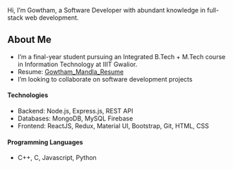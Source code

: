 Hi, I’m Gowtham, a Software Developer with abundant knowledge in full-stack web development.

## About Me
- I’m a final-year student pursuing an Integrated B.Tech + M.Tech course in Information Technology at IIIT Gwalior.
- Resume: [Gowtham_Mandla_Resume](https://drive.google.com/file/d/14DvLE8A8GyhPyBMDRhpuLWsFh7IJoH6z/view?usp=sharing)
- I’m looking to collaborate on software development projects
  
#### Technologies
- Backend: Node.js, Express.js, REST API
- Databases: MongoDB, MySQL Firebase
- Frontend: ReactJS, Redux, Material UI, Bootstrap, Git, HTML, CSS

#### Programming Languages
- C++, C, Javascript, Python


<!---
MandlaGowtham/MandlaGowtham is a ✨ special ✨ repository because its `README.md` (this file) appears on your GitHub profile.
You can click the Preview link to take a look at your changes.
--->
